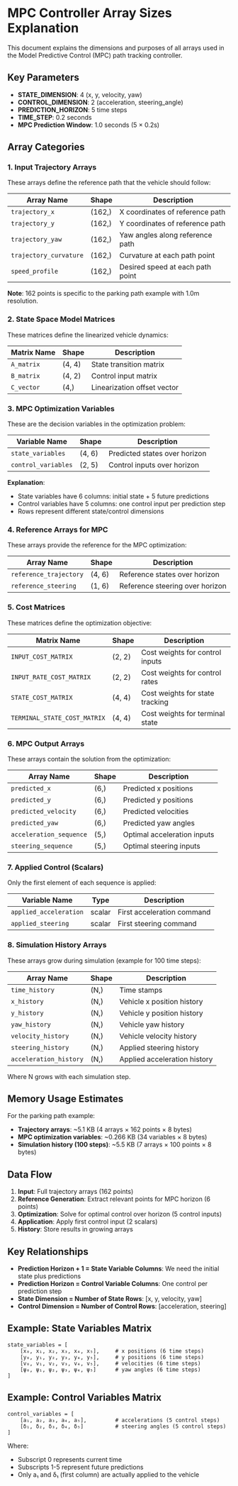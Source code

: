 # MPC Controller Array Sizes Explanation

This document explains the dimensions and purposes of all arrays used in the Model Predictive Control (MPC) path tracking controller.

## Key Parameters

- **STATE_DIMENSION**: 4 (x, y, velocity, yaw)
- **CONTROL_DIMENSION**: 2 (acceleration, steering_angle)
- **PREDICTION_HORIZON**: 5 time steps
- **TIME_STEP**: 0.2 seconds
- **MPC Prediction Window**: 1.0 seconds (5 × 0.2s)

## Array Categories

### 1. Input Trajectory Arrays
These arrays define the reference path that the vehicle should follow:

| Array Name | Shape | Description |
|------------|-------|-------------|
| `trajectory_x` | (162,) | X coordinates of reference path |
| `trajectory_y` | (162,) | Y coordinates of reference path |
| `trajectory_yaw` | (162,) | Yaw angles along reference path |
| `trajectory_curvature` | (162,) | Curvature at each path point |
| `speed_profile` | (162,) | Desired speed at each path point |

**Note**: 162 points is specific to the parking path example with 1.0m resolution.

### 2. State Space Model Matrices
These matrices define the linearized vehicle dynamics:

| Matrix Name | Shape | Description |
|-------------|-------|-------------|
| `A_matrix` | (4, 4) | State transition matrix |
| `B_matrix` | (4, 2) | Control input matrix |
| `C_vector` | (4,) | Linearization offset vector |

### 3. MPC Optimization Variables
These are the decision variables in the optimization problem:

| Variable Name | Shape | Description |
|---------------|-------|-------------|
| `state_variables` | (4, 6) | Predicted states over horizon |
| `control_variables` | (2, 5) | Control inputs over horizon |

**Explanation**:
- State variables have 6 columns: initial state + 5 future predictions
- Control variables have 5 columns: one control input per prediction step
- Rows represent different state/control dimensions

### 4. Reference Arrays for MPC
These arrays provide the reference for the MPC optimization:

| Array Name | Shape | Description |
|------------|-------|-------------|
| `reference_trajectory` | (4, 6) | Reference states over horizon |
| `reference_steering` | (1, 6) | Reference steering over horizon |

### 5. Cost Matrices
These matrices define the optimization objective:

| Matrix Name | Shape | Description |
|-------------|-------|-------------|
| `INPUT_COST_MATRIX` | (2, 2) | Cost weights for control inputs |
| `INPUT_RATE_COST_MATRIX` | (2, 2) | Cost weights for control rates |
| `STATE_COST_MATRIX` | (4, 4) | Cost weights for state tracking |
| `TERMINAL_STATE_COST_MATRIX` | (4, 4) | Cost weights for terminal state |

### 6. MPC Output Arrays
These arrays contain the solution from the optimization:

| Array Name | Shape | Description |
|------------|-------|-------------|
| `predicted_x` | (6,) | Predicted x positions |
| `predicted_y` | (6,) | Predicted y positions |
| `predicted_velocity` | (6,) | Predicted velocities |
| `predicted_yaw` | (6,) | Predicted yaw angles |
| `acceleration_sequence` | (5,) | Optimal acceleration inputs |
| `steering_sequence` | (5,) | Optimal steering inputs |

### 7. Applied Control (Scalars)
Only the first element of each sequence is applied:

| Variable Name | Type | Description |
|---------------|------|-------------|
| `applied_acceleration` | scalar | First acceleration command |
| `applied_steering` | scalar | First steering command |

### 8. Simulation History Arrays
These arrays grow during simulation (example for 100 time steps):

| Array Name | Shape | Description |
|------------|-------|-------------|
| `time_history` | (N,) | Time stamps |
| `x_history` | (N,) | Vehicle x position history |
| `y_history` | (N,) | Vehicle y position history |
| `yaw_history` | (N,) | Vehicle yaw history |
| `velocity_history` | (N,) | Vehicle velocity history |
| `steering_history` | (N,) | Applied steering history |
| `acceleration_history` | (N,) | Applied acceleration history |

Where N grows with each simulation step.

## Memory Usage Estimates

For the parking path example:
- **Trajectory arrays**: ~5.1 KB (4 arrays × 162 points × 8 bytes)
- **MPC optimization variables**: ~0.266 KB (34 variables × 8 bytes)
- **Simulation history (100 steps)**: ~5.5 KB (7 arrays × 100 points × 8 bytes)

## Data Flow

1. **Input**: Full trajectory arrays (162 points)
2. **Reference Generation**: Extract relevant points for MPC horizon (6 points)
3. **Optimization**: Solve for optimal control over horizon (5 control inputs)
4. **Application**: Apply first control input (2 scalars)
5. **History**: Store results in growing arrays

## Key Relationships

- **Prediction Horizon + 1 = State Variable Columns**: We need the initial state plus predictions
- **Prediction Horizon = Control Variable Columns**: One control per prediction step
- **State Dimension = Number of State Rows**: [x, y, velocity, yaw]
- **Control Dimension = Number of Control Rows**: [acceleration, steering]

## Example: State Variables Matrix

```
state_variables = [
    [x₀, x₁, x₂, x₃, x₄, x₅],     # x positions (6 time steps)
    [y₀, y₁, y₂, y₃, y₄, y₅],     # y positions (6 time steps)
    [v₀, v₁, v₂, v₃, v₄, v₅],     # velocities (6 time steps)
    [ψ₀, ψ₁, ψ₂, ψ₃, ψ₄, ψ₅]      # yaw angles (6 time steps)
]
```

## Example: Control Variables Matrix

```
control_variables = [
    [a₁, a₂, a₃, a₄, a₅],         # accelerations (5 control steps)
    [δ₁, δ₂, δ₃, δ₄, δ₅]          # steering angles (5 control steps)
]
```

Where:
- Subscript 0 represents current time
- Subscripts 1-5 represent future predictions
- Only a₁ and δ₁ (first column) are actually applied to the vehicle 
